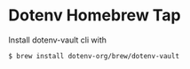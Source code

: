 # Dotenv Homebrew Tap

Install dotenv-vault cli with

```bash
$ brew install dotenv-org/brew/dotenv-vault
```
